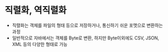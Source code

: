 # 직렬화, 역직렬화
- 직렬화는 객체를 파일의 형태 등으로 저장하거나, 통신하기 쉬운 포맷으로 변환하는 과정
- 일반적으로 자바에서는 객체를 Byte로 변환, 하지만 Byte이외에도 CSV, JSON, XML 등의 다양한 형태로 가능